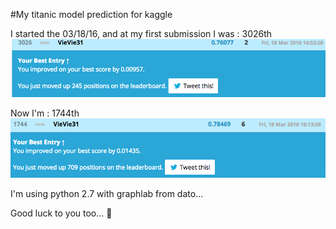 #My titanic model prediction for kaggle

I started the 03/18/16, and at my first submission I was : 3026th
![alt first_submission](img/first_submission.png)

Now I'm : 1744th
![alt last_submission](img/last_submission.png)

I'm using python 2.7 with graphlab from dato...

Good luck to you too... :beer:
